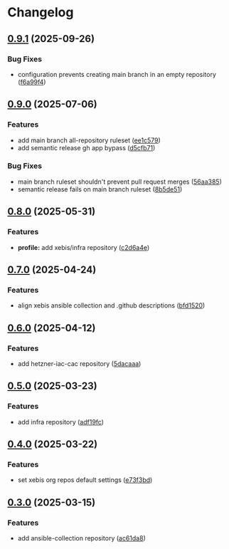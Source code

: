 # Changelog

## [0.9.1](https://github.com/xebis/.github/compare/v0.9.0...v0.9.1) (2025-09-26)

### Bug Fixes

* configuration prevents creating main branch in an empty repository ([f6a99f4](https://github.com/xebis/.github/commit/f6a99f476510ca3f4edecb340002cc558eba9a49))

## [0.9.0](https://github.com/xebis/.github/compare/v0.8.0...v0.9.0) (2025-07-06)

### Features

* add main branch all-repository ruleset ([ee1c579](https://github.com/xebis/.github/commit/ee1c57983e2fc56b8e281cfb886b32077f9d5ce8))
* add semantic release gh app bypass ([d5cfb71](https://github.com/xebis/.github/commit/d5cfb71cfe1a6e1227b873ade5f54e100d157fc1))

### Bug Fixes

* main branch ruleset shouldn't prevent pull request merges ([56aa385](https://github.com/xebis/.github/commit/56aa385d011df15ee3ae43323843f8a8a23afa42))
* semantic release fails on main branch ruleset ([8b5de51](https://github.com/xebis/.github/commit/8b5de5194d5f201e0c54fae5afaad43d18b13f10))

## [0.8.0](https://github.com/xebis/.github/compare/v0.7.0...v0.8.0) (2025-05-31)

### Features

* **profile:** add xebis/infra repository ([c2d6a4e](https://github.com/xebis/.github/commit/c2d6a4eadb4df731f67fd988a5b45d037217665f))

## [0.7.0](https://github.com/xebis/.github/compare/v0.6.0...v0.7.0) (2025-04-24)

### Features

* align xebis ansible collection and .github descriptions ([bfd1520](https://github.com/xebis/.github/commit/bfd1520049c207e7e0fd2c9fc08255dd8b634af9))

## [0.6.0](https://github.com/xebis/.github/compare/v0.5.0...v0.6.0) (2025-04-12)

### Features

* add hetzner-iac-cac repository ([5dacaaa](https://github.com/xebis/.github/commit/5dacaaa89ff96fb8a510fc74f55e5b3a4aaf02a3))

## [0.5.0](https://github.com/xebis/.github/compare/v0.4.0...v0.5.0) (2025-03-23)

### Features

* add infra repository ([adf19fc](https://github.com/xebis/.github/commit/adf19fcec584a0f02f62be58e25fabd66c2f3519))

## [0.4.0](https://github.com/xebis/.github/compare/v0.3.0...v0.4.0) (2025-03-22)

### Features

* set xebis org repos default settings ([e73f3bd](https://github.com/xebis/.github/commit/e73f3bd087a0283488430ae32e1eab440c00ab90))

## [0.3.0](https://github.com/xebis/.github/compare/v0.2.0...v0.3.0) (2025-03-15)

### Features

* add ansible-collection repository ([ac61da8](https://github.com/xebis/.github/commit/ac61da893244814f72135977f9b650d15b0d6b1c))
